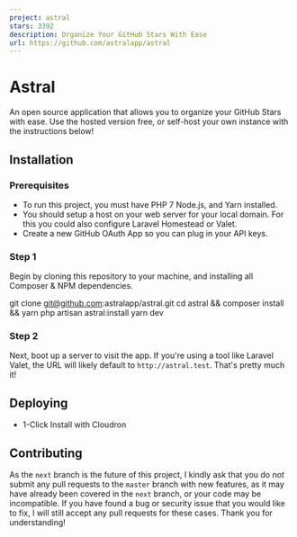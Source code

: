 ```yaml
---
project: astral
stars: 3392
description: Organize Your GitHub Stars With Ease
url: https://github.com/astralapp/astral
---
```


Astral
======

An open source application that allows you to organize your GitHub Stars with ease. Use the hosted version free, or self-host your own instance with the instructions below!

Installation
------------

### Prerequisites

-   To run this project, you must have PHP 7 Node.js, and Yarn installed.
-   You should setup a host on your web server for your local domain. For this you could also configure Laravel Homestead or Valet.
-   Create a new GitHub OAuth App so you can plug in your API keys.

### Step 1

Begin by cloning this repository to your machine, and installing all Composer & NPM dependencies.

git clone git@github.com:astralapp/astral.git
cd astral && composer install && yarn
php artisan astral:install
yarn dev

### Step 2

Next, boot up a server to visit the app. If you're using a tool like Laravel Valet, the URL will likely default to `http://astral.test`. That's pretty much it!

Deploying
---------

-   1-Click Install with Cloudron

Contributing
------------

As the `next` branch is the future of this project, I kindly ask that you do _not_ submit any pull requests to the `master` branch with new features, as it may have already been covered in the `next` branch, or your code may be incompatible. If you have found a bug or security issue that you would like to fix, I will still accept any pull requests for these cases. Thank you for understanding!
